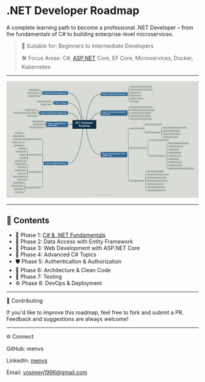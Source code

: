 # .NET Developer Roadmap

A complete learning path to become a professional .NET Developer – from the fundamentals of C# to building enterprise-level microservices.

> 📌 Suitable for: Beginners to Intermediate Developers
> 
> 
> 🛠️ Focus Areas: C#, [ASP.NET](http://asp.net/) Core, EF Core, Microservices, Docker, Kubernetes
> 

---

![dotnet-developer-roadmap.png](assets\roadmaps\dotnet-developer-roadmap.png)


---

## 📂 Contents

- 📍 Phase 1: [C# & .NET Fundamentals](resources\phase-1\csharp-basics.md)
- 🧱 Phase 2: Data Access with Entity Framework
- 🧰 Phase 3: Web Development with ASP.NET Core
- 🧠 Phase 4: Advanced C# Topics
- 🛡️ Phase 5: Authentication & Authorization
- 🧼 Phase 6: Architecture & Clean Code
- 🧪 Phase 7: Testing
- ⚙️ Phase 8: DevOps & Deployment

---

🙌 Contributing

If you'd like to improve this roadmap, feel free to fork and submit a PR. Feedback and suggestions are always welcome!

---

🌐 Connect

GitHub: menvs

LinkedIn: [menvs](https://www.linkedin.com/in/menvs)

Email: vosimen1996@gmail.com